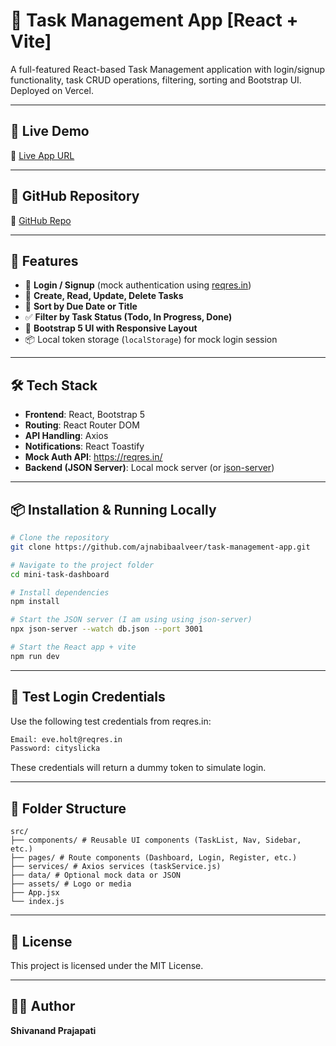 # 📝 Task Management App [React + Vite]

A full-featured React-based Task Management application with login/signup functionality, task CRUD operations, filtering, sorting and Bootstrap UI. Deployed on Vercel.

---

## 🚀 Live Demo

🔗 [Live App URL](https://task-manager-ui-cprq.vercel.app/)

---

## 📁 GitHub Repository

🔗 [GitHub Repo](https://github.com/ajnabibaalveer/task-manager-ui)

---

## 🧩 Features

- 🔐 **Login / Signup** (mock authentication using [reqres.in](https://reqres.in))
- 📝 **Create, Read, Update, Delete Tasks**
- 📅 **Sort by Due Date or Title**
- ✅ **Filter by Task Status (Todo, In Progress, Done)**
- 🧠 **Bootstrap 5 UI with Responsive Layout**
- 📦 Local token storage (`localStorage`) for mock login session

---

## 🛠 Tech Stack

- **Frontend**: React, Bootstrap 5
- **Routing**: React Router DOM
- **API Handling**: Axios
- **Notifications**: React Toastify
- **Mock Auth API**: https://reqres.in/
- **Backend (JSON Server)**: Local mock server (or [json-server](https://www.npmjs.com/package/json-server))

---

## 📦 Installation & Running Locally

```bash
# Clone the repository
git clone https://github.com/ajnabibaalveer/task-management-app.git

# Navigate to the project folder
cd mini-task-dashboard

# Install dependencies
npm install

# Start the JSON server (I am using using json-server)
npx json-server --watch db.json --port 3001

# Start the React app + vite
npm run dev
```

---

## 🧪 Test Login Credentials

Use the following test credentials from reqres.in:

```bash
Email: eve.holt@reqres.in
Password: cityslicka
```

These credentials will return a dummy token to simulate login.

---

## 📁 Folder Structure

```
src/
├── components/ # Reusable UI components (TaskList, Nav, Sidebar, etc.)
├── pages/ # Route components (Dashboard, Login, Register, etc.)
├── services/ # Axios services (taskService.js)
├── data/ # Optional mock data or JSON
├── assets/ # Logo or media
├── App.jsx
└── index.js
```


---

## 📄 License

This project is licensed under the MIT License.

---

## 🙋‍♂️ Author

**Shivanand Prajapati**  
